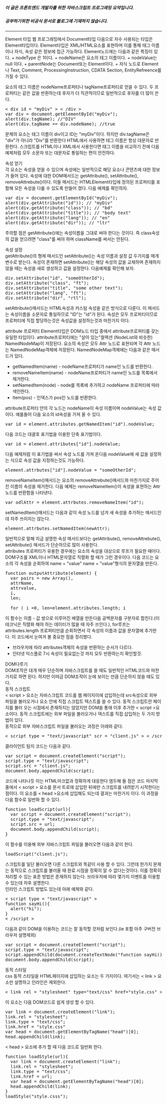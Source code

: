 ##### 이 글은 프론트엔드 개발자를 위한 자바스크립트 프로그래밍 요약입니다.
##### 공부하기위한 비공식 문서로 블로그에 기재하지 않습니다.
<hr>
Element 타입  
웹 프로그래밍에서 Document타입 다음으로 자수 사용되는 타입은 Element타입이다. Element타입은 XML/HTML요소를 표현하며 이를 통해 태그 이름이나 자식, 속성 같은 정보에 접근 가능하다. Element노드에는 다음과 같은 특징이 있다.  
+ nodeType 은 1이다.
+ nodeName은 요소의 테그 이름이다.
+ nodeValue는 null 이다.
+ parentNode는 Document또는 Element이다.
+ 자식 노드로 Element나 Text, Comment, ProcessingInstruction, CDATA Section, EntityRefreence를 가질 수 있다.  

요소의 테그 이름은 nodeName프로퍼티나 tagName프로퍼티로 얻을 수 있다. 두 프로퍼티는 같은 값을 반환하는데 후자가 더 직관적이므로 일반적으로 후자를 더 많이 쓴다.  
<pre>
< div id = "myDiv" > < /div >
var div = document.getElementById("myDiv");
alert(div.tagName); //"DIV"
alert(div.tagName == div.nodeName); //true
</pre>
문제의 요소는 테그 이름이 div이고 ID는 "myDiv"이다. 하지만 div.tagName은 "div"가 아니라 "Div"를 반환한다 HTML에서 사용하면 테그 이름은 항상 대문자로 반환한다. 스크립트를 HTML이나 XML에서 사용한다면 태그 이름을 비교하기 전에 다음 예제처럼 모두 소문자 또는 대문자로 통일하는 편이 안전하다.  

속성 얻기  
각 요소는 속성을 얻을 수 있으며 속성에는 일반적으로 해당 요소나 콘텐츠에 대한 정보가 들어 있다. 속성에 대한 DOM매서드는 getAttribute(), setAttribute(), removeAttrebute()이다. 이들 매서드는 HTMLElement타입에 정의된 프로퍼티를 포함해 모든 속성을 다룰 수 있도록 만들어 졌다. 다음 예제를 확인하자.  
<pre>
var div = document.getElementById("myDiv");
alert(div.getAttribute("id")); // "myDiv"
alert(div.getAttribute("class")); // "bd"
alert(div.getAttribute("title")); // "body text"
alert(div.getAttribute("lang")); // "en"
alert(div.getAttribute("dir")); // "ltr"
</pre>
주의할 점은 getAttribute()에는 속성이름을 그대로 써야 한다는 것이다. 즉 class속성의 값을 얻으려면 "class"를 써야 하며 className를 써서는 안된다.  

속성 설정  
getAttribute()의 형제 매서드인 setAttribute()는 속성 이름과 설정 값 두가지를 매개변수로 받는다. 속성이 존재하면 setAttribute()는 해당 속성의 값을 교체하며 존재하지 않을 때는 속성을 새로 생성하고 값을 설정한다. 다음예제를 확인해 보자.  
<pre>
div.setAttribute("id", "someOtherId");
div.setAttribute("class", "ft");
div.setAttribute("title", "some other text");
div.setAttribute("lang", "ft");
div.setAttribute("dir", "rtl");
</pre>
setAttribute()매서드는 HTML속성과 커스텀 속성을 같은 방식으로 다룬다. 이 매서드는 속성이름을 소문자로 통일하므로 "ID"는 "id"가 된다. 속성은 모두 프로퍼티이므로 프로퍼티에 직접 할당하는것은 속성값을 설정하는것과 마찬가지 이다.

attribute 프로퍼티
Element타입은 DOM노드 타입 중에서 attribute프로퍼티를 갖는 유일한 타입이다. attribute프로퍼티에는 "살아 있는"컬렉션 (NodeList와 비슷한) NamedNodeMap이 저장된다. 요소의 속성은 모두 Attr 노드로 표현되며 각 Attr 노드는 NamedNodeMap객체에 저장된다. NamedNodeMap객체에는 다음과 같은 매서드가 있다.  
+ getNamedItem(name) - nodeName프로퍼티가 name인 노드를 반환한다.
+ removeNameItem(name) - nodeName프로퍼티가 name인 노드를 목록에서 제거한다.
+ setNamedItem(node) - node를 목록에 추가하고 nodeName 프로퍼티에 따라 색인한다.
+ Item(pos) - 인덱스가 pos인 노드를 반환한다.

attribute프로퍼티 안의 각 노드는 nodeName이 속성 이름이며 nodeValue는 속성 값이다. 예를들어 다음 요소의 id속성을 가져 올 수 있다.  
<pre>
var id = element.attributes.getNamedItem("id").nodeValue;
</pre>
다음 코드는 대괄호 표기법을 이용한 단축 표기법이다.  
<pre>
var id = element.attributes["id"].nodeValue;
</pre>
다음 예제처럼 이 표기법을 써서 속성 노드를 가져 온다음 nodeValue에 새 값을 설정하는 식으로 속성 값을 지정하는것도 가능하다.  
<pre>
element.attrbutes["id"].nodeValue = "someOtherId";
</pre>
removeNameItem()매서드는 요소의 removeAttrebute()매서드와 마찬가지로 주어진 이름의 속성을 제거한다. 다음 예제는 removeNameItem()이 속성을 표현하는 Attr 노드를 반환함을 나타낸다.  
<pre>
var odlAttr = element.attrbutes.removeNameItem("id");
</pre>
setNamedItem()매서드는 다음과 같이 속성 노드를 넘겨 새 속성을 추가하는 매서드인데 자주 쓰이지는 않는다.  
<pre>
element.attrbutes.setNamedItem(newAttr);
</pre>
일반적으로 말해 지금 설명한 속성 매서드보다는 getAttribute(), removeAttrebute(), setAttribute() 매서드가 단순하므로 많이 사용한다.  
attributes 프로퍼티가 유용한 경우에는 요소의 속성을 대상으로 루프가 필요한 때이다. DOM구조를 XML이나 HTML문자열로 직렬화 할 때가 그런 경우이다. 다음 코드는 요소의 각 속성을 순회하여 name = "value" name = "value"형식의 문자열을 만든다.  
<pre>
function outputAttribute(element) {
  var pairs = new Array(),
  attrName,
  attrvalue,
  i,
  len;

  for ( i =0, len=element.attributes.length; i<len; i++){
    attrName = element.attributes[i].nodeName;
    attrvalue = element.attrbutes[i].nodeValue;
    pairs.push(attrName + "= \ " + attrvalue + " \");
  }
  return pairs.join(" ");
}
</pre></pre>
이 함수는 이름 - 값 쌍으로 이루어진 배열을 만든다음 공백문자를 구분자로 합친다.(이 테크닉은 직렬화 해야 하는 데이터가 많을 때 자주 쓰인다.), for루프는 attributes.length 프로퍼티만큼 순회하면서 각 속성의 이름과 값을 문자열에 추가한다. 이 코드에서 눈여겨 볼 중요한 점을 정리했다.    
+ 브라우저에 따라 attributes객체의 속성을 반환하는 순서가 다르다.  
+ 인터넷 익스플로 7시 속성이 필요없는것 까지 모두 반환하는지 확인할것.  

DOM다루기    
DOM조작은 대개 매우 단순하며 자바스크립트를 쓸 때도 일반적인 HTML코드와 마찬가지로 하면 된다. 하지만 이따금 DOM조작이 눈에 보이는 만큼 단순하지 않을 때도 있다.  
동적 스크립트  
< script > 요소는 자바스크립트 코드를 웹 페이지이에 삽입하는데 src속성으로 외부 파일을 불러오거나 요소 안에 직접 스크립트 텍스트를 쓸 수 있다. 동적 스크립트란 페이지를 불러 오는 시점에서 존재하지는 않았지만 DOM을 통애 이후 추가한 < script >요소이다. 동적 스크립트에는 외부 파일을 불러오거나 덱스트를 직접 삽입하는 두 가지 방법이 있다.  
동적으로 외부 자바스크립트 파일을 불러오는 과정은 아래와 같다.
<pre>
< script type = "text/javascript" scr = "client.js" > < /script >
</pre>
클라이언트 탐지 코드는 다음과 같다.  
<pre>
var script = document.createElement("script");
script.type = "text/javascript";
script.src = "client.js";
document.body.appendChild(script);
</pre>
코드에 나타나듯 이는 HTML마크없과 정확하게 대응한다 염두해 둘 점은 코드 마지막 줄에서 < script > 요소를 문서 트로에 삽입한 뒤에만 스크립트를 내려받기 시작한다는 점이다. 이 요소를 < head >요소에 삽입해도 되는데 결과는 마찬가지 이다. 이 과정을 다음 함수로 일반화 할 수 있다.  
<pre>
function loadScript(url){
  var script = document.createElement("script");
  script.type = "text/javascript";
  script.src = url;
  document.body.appendChild(script);
}
</pre>
이 함수를 이용해 외부 자바스크립트 파일을 불러오면 다음과 같이 한다.  
<pre>
loadScript("client.js");
</pre>
스크립트를 일단 불러오면 다른 스크립트와 똑같이 사용 할 수 있다. 그런데 한가지 문제는 동적으로 스크립트를 불러올 때 완료 시점을 정확히 알 수 없다는것이다. 이를 정확히 처리할 수 있는 표준 방법은 존재하지 않는다. 브라우저에 따라 몇가지 이벤트를 이용할 수 있는데 차후 설명한다.  
인라인 스크립트 방법도 있는데 아래 예제와 같다.  
<pre>
< script type = "text/javascript" >
function sayHi(){
  alert("hi");
}
< /script >
</pre>
다음과 같이 DOM을 이용하는 코드는 잘 동작할 것처럼 보인다.(ie 포함 아주 구버전 브라우저 설명제외)  
<pre>
var script = document.createElement("script");
script.type = "text/javascript";
script.appendChild(document.createTextNode("function sayHi(){alert('hi');}");
document.body.appendChild(script);
</pre>

동적 스타일  
css 동적 스타일을 HTML페이지에 삽입하는 요소는 두 가지이다. 여기서는 < link > 요소만 설명하고 인라인은 제외한다.
<pre>
< link rel = "stylesheet" type="text/css" href="style.css" >
</pre>
이 요소는 다음 DOM코드로 쉽게 생성 할 수 있다.  
<pre>
var link = document.createElement("link");
link.rel = "stylesheet";
link.type = "text/css";
link.href = "style.css"
var head = document.getElementByTagName("head")[0];
head.appendChild(link);
</pre>
< head > 요소에 추가 할 때 다음 코드로 일반화 한다.  
<pre>
function loadStyle(url){
  var link = document.createElement("link");
  link.rel = "stylesheet";
  link.type = "text/css";
  link.href = url;
  var head = document.getElementByTagName("head")[0];
  head.appendChild(link);
}
loadStyle("style.csss");
</pre>
